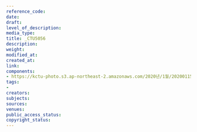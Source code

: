 ```yaml
---
reference_code: 
date: 
draft: 
level_of_description: 
media_type: 
title: _CTU5056
description: 
weight: 
modified_at: 
created_at: 
link: 
components:
- https://kctu-photo.s3.ap-northeast-2.amazonaws.com/2020년/1월/20200115_노동개악+분쇄!+노조+할+권리+쟁취!+영남대의료원+투쟁+승리!+민주노총+결의대회/_CTU5056.jpg
tags:
- 
creators: 
subjects: 
sources: 
venues: 
public_access_status: 
copyright_status: 
---
```


